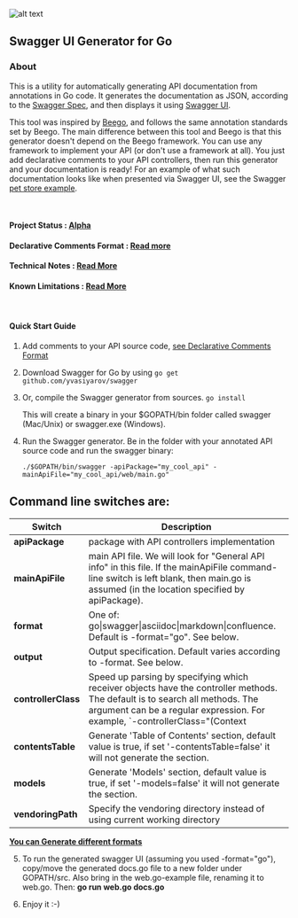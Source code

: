 
![alt text]( https://s3.amazonaws.com/tw-chat/attach/579528d6e2f2c2aebfe7f957e4572ca0/1.png  "Logo Title Text 1")


## Swagger UI Generator for Go



### About

This is a utility for automatically generating API documentation from annotations in Go code. It generates the documentation as JSON, according to the [Swagger Spec](https://github.com/wordnik/swagger-spec), and then displays it using [Swagger UI](https://github.com/swagger-api/swagger-ui).

This tool was inspired by [Beego](http://beego.me/docs/advantage/docs.md), and follows the same annotation standards set by Beego.
The main difference between this tool and Beego is that this generator doesn't depend on the Beego framework. You can use any framework to implement your API (or don't use a framework at all). You just add declarative comments to your API controllers, then run this generator and your documentation is ready! For an example of what such documentation looks like when presented via Swagger UI, see the Swagger [pet store example](http://petstore.swagger.wordnik.com/).

<br>


#### Project Status : [Alpha](https://github.com/yvasiyarov/swagger/wiki/Declarative-Comments-Format)
#### Declarative Comments Format : [Read more ](https://github.com/yvasiyarov/swagger/wiki/Declarative-Comments-Format)
#### Technical Notes : [Read More ](https://github.com/yvasiyarov/swagger/wiki/Technical-Notes)
#### Known Limitations : [Read More ](https://github.com/yvasiyarov/swagger/wiki/Known-Limitations)

<br>

#### Quick Start Guide


1. Add comments to your API source code, [see Declarative Comments Format ](https://github.com/yvasiyarov/swagger/wiki/Declarative-Comments-Format)

2. Download Swagger for Go by using ```go get github.com/yvasiyarov/swagger```

3. Or, compile the Swagger generator from sources.
    `go install`

    This will create a binary in your $GOPATH/bin folder called swagger (Mac/Unix) or swagger.exe (Windows).

4. Run the Swagger generator.
    Be in the folder with your annotated API source code and run the swagger binary:

    `./$GOPATH/bin/swagger -apiPackage="my_cool_api" -mainApiFile="my_cool_api/web/main.go"`

Command line switches are:
---
    
|  Switch  |  Description   |
|------------------|---------------------------|    
| **apiPackage**  | package with API controllers implementation |
| **mainApiFile** | main API file. We will look for "General API info" in this file. If the mainApiFile command-line switch is left blank, then main.go is assumed (in the location specified by apiPackage). | 
| **format**      | One of: go\|swagger\|asciidoc\|markdown\|confluence. Default is -format="go". See below. |
| **output**     | Output specification. Default varies according to -format. See below.|
| **controllerClass**  | Speed up parsing by specifying which receiver objects have the controller methods. The default is to search all methods. The argument can be a regular expression. For example, `-controllerClass="(Context|Controller)$"` means the receiver name must end in Context or Controller. |
| **contentsTable**     | Generate 'Table of Contents' section, default value is true, if set '-contentsTable=false' it will not generate the section. |
| **models**       | Generate 'Models' section, default value is true, if set '-models=false' it will not generate the section. |
| **vendoringPath** | Specify the vendoring directory instead of using current working directory |


 [**You can Generate different formats** ](https://github.com/yvasiyarov/swagger/wiki/Generate-Different-Formats)


5. To run the generated swagger UI (assuming you used -format="go"), copy/move the generated docs.go file to a new folder under GOPATH/src. Also bring in the web.go-example file, renaming it to web.go. Then: **go run web.go docs.go**

6. Enjoy it :-)
